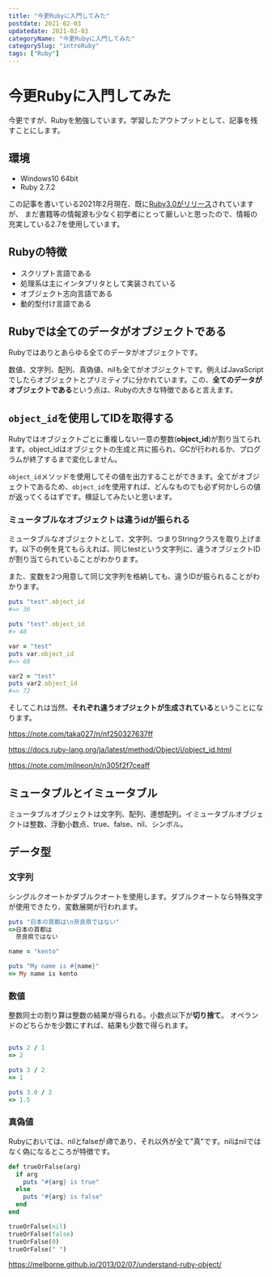 ```yaml
---
title: "今更Rubyに入門してみた"
postdate: 2021-02-03
updatedate: 2021-02-03
categoryName: "今更Rubyに入門してみた"
categorySlug: "introRuby"
tags: ["Ruby"]
---
```


# 今更Rubyに入門してみた

今更ですが、Rubyを勉強しています。学習したアウトプットとして、記事を残すことにします。

## 環境

- Windows10 64bit
- Ruby 2.7.2

この記事を書いている2021年2月現在、既に[Ruby3.0がリリース](https://www.ruby-lang.org/ja/news/2020/12/25/ruby-3-0-0-released/)されていますが、
まだ書籍等の情報源も少なく初学者にとって厳しいと思ったので、情報の充実している2.7を使用しています。

## Rubyの特徴

- スクリプト言語である
- 処理系は主にインタプリタとして実装されている
- オブジェクト志向言語である
- 動的型付け言語である

## Rubyでは全てのデータがオブジェクトである

Rubyではありとあらゆる全てのデータがオブジェクトです。

数値、文字列、配列、真偽値、nilも全てがオブジェクトです。例えばJavaScriptでしたらオブジェクトとプリミティブに分かれています。この、**全てのデータがオブジェクトである**という点は、Rubyの大きな特徴であると言えます。

## `object_id`を使用してIDを取得する

Rubyではオブジェクトごとに重複しない一意の整数(**object_id**)が割り当てられます。object_idはオブジェクトの生成と共に振られ、GCが行われるか、プログラムが終了するまで変化しません。

`object_id`メソッドを使用してその値を出力することができます。全てがオブジェクトであるため、`object_id`を使用すれば、どんなものでも必ず何かしらの値が返ってくるはずです。検証してみたいと思います。

### ミュータブルなオブジェクトは違うidが振られる

ミュータブルなオブジェクトとして、文字列、つまりStringクラスを取り上げます。以下の例を見てもらえれば、同じtestという文字列に、違うオブジェクトIDが割り当てられていることがわかります。

また、変数を2つ用意して同じ文字列を格納しても、違うIDが振られることがわかります。

```ruby
puts "test".object_id
#=> 36

puts "test".object_id
#> 48

var = "test"
puts var.object_id
#=> 60

var2 = "test"
puts var2.object_id
#=> 72
```

そしてこれは当然、**それぞれ違うオブジェクトが生成されている**ということになります。

https://note.com/taka027/n/nf250327637ff

https://docs.ruby-lang.org/ja/latest/method/Object/i/object_id.html

https://note.com/milneon/n/n305f2f7ceaff

## ミュータブルとイミュータブル

ミュータブルオブジェクトは文字列、配列、連想配列。イミュータブルオブジェクトは整数、浮動小数点、true、false、nil、シンボル。

## データ型

### 文字列

シングルクオートかダブルクオートを使用します。ダブルクオートなら特殊文字が使用できたり、変数展開が行われます。

```ruby:title=ruby.rb
puts "日本の首都は\n奈良県ではない"
=>日本の首都は
  奈良県ではない

name = "kento"

puts "My name is #{name}"
=> My name is kento
```

### 数値

整数同士の割り算は整数の結果が得られる。小数点以下が**切り捨て**。
オペランドのどちらかを少数にすれば、結果も少数で得られます。

```ruby

puts 2 / 1
=> 2

puts 3 / 2
=> 1

puts 3.0 / 2
=> 1.5
```

### 真偽値

Rubyにおいては、nilとfalseが*偽*であり、それ以外が全て"真"です。nilはnilではなく偽になるところが特徴です。

```ruby:title="ruby.rb
def trueOrFalse(arg)
  if arg
    puts "#{arg} is true"
  else
    puts "#{arg} is false"
  end
end

trueOrFalse(nil)
trueOrFalse(false)
trueOrFalse(0)
trueOrFalse(" ")
```

https://melborne.github.io/2013/02/07/understand-ruby-object/